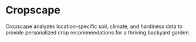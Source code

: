 # Cropscape
Cropscape analyzes location-specific soil, climate, and hardiness data to provide personalized crop recommendations for a thriving backyard garden.